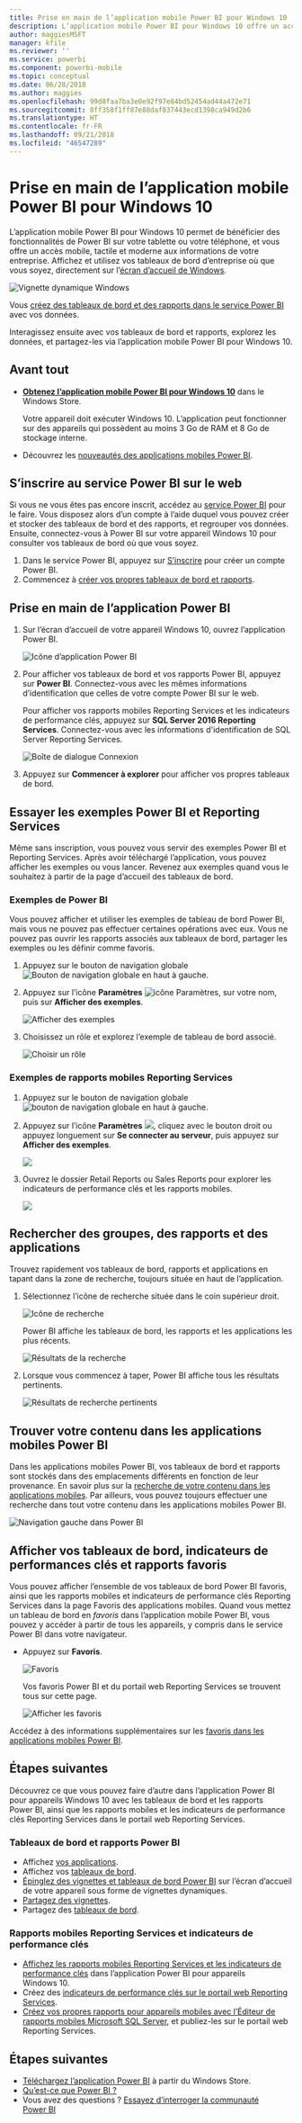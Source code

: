 ```yaml
---
title: Prise en main de l’application mobile Power BI pour Windows 10
description: L’application mobile Power BI pour Windows 10 offre un accès mobile, tactile et moderne aux informations de votre entreprise, aussi bien sur votre tablette que sur votre téléphone.
author: maggiesMSFT
manager: kfile
ms.reviewer: ''
ms.service: powerbi
ms.component: powerbi-mobile
ms.topic: conceptual
ms.date: 06/28/2018
ms.author: maggies
ms.openlocfilehash: 99d8faa7ba3e0e92f97e84bd52454ad44a472e71
ms.sourcegitcommit: 0ff358f1ff87e88daf837443ecd1398ca949d2b6
ms.translationtype: HT
ms.contentlocale: fr-FR
ms.lasthandoff: 09/21/2018
ms.locfileid: "46547289"
---
```

# <a name="get-started-with-the-power-bi-mobile-app-for-windows-10"></a>Prise en main de l’application mobile Power BI pour Windows 10
L’application mobile Power BI pour Windows 10 permet de bénéficier des fonctionnalités de Power BI sur votre tablette ou votre téléphone, et vous offre un accès mobile, tactile et moderne aux informations de votre entreprise. Affichez et utilisez vos tableaux de bord d’entreprise où que vous soyez, directement sur l’[écran d’accueil de Windows](mobile-pin-dashboard-start-screen-windows-10-phone-app.md).

![Vignette dynamique Windows](./media/mobile-windows-10-phone-app-get-started/pbi_win10_livetile.gif)

Vous [créez des tableaux de bord et des rapports dans le service Power BI](../../service-get-started.md) avec vos données. 

Interagissez ensuite avec vos tableaux de bord et rapports, explorez les données, et partagez-les via l’application mobile Power BI pour Windows 10.

## <a name="first-things-first"></a>Avant tout
* [**Obtenez l’application mobile Power BI pour Windows 10**](http://go.microsoft.com/fwlink/?LinkID=526478) dans le Windows Store.
  
  Votre appareil doit exécuter Windows 10. L’application peut fonctionner sur des appareils qui possèdent au moins 3 Go de RAM et 8 Go de stockage interne.
   
* Découvrez les [nouveautés des applications mobiles Power BI](mobile-whats-new-in-the-mobile-apps.md).

## <a name="sign-up-for-the-power-bi-service-on-the-web"></a>S’inscrire au service Power BI sur le web
Si vous ne vous êtes pas encore inscrit, accédez au [service Power BI](http://powerbi.com/) pour le faire. Vous disposez alors d’un compte à l’aide duquel vous pouvez créer et stocker des tableaux de bord et des rapports, et regrouper vos données. Ensuite, connectez-vous à Power BI sur votre appareil Windows 10 pour consulter vos tableaux de bord où que vous soyez.

1. Dans le service Power BI, appuyez sur [S’inscrire](http://go.microsoft.com/fwlink/?LinkID=513879) pour créer un compte Power BI.
2. Commencez à [créer vos propres tableaux de bord et rapports](../../service-get-started.md).

## <a name="get-started-with-the-power-bi-app"></a>Prise en main de l’application Power BI
1. Sur l’écran d’accueil de votre appareil Windows 10, ouvrez l’application Power BI.
   
   ![Icône d’application Power BI](./media/mobile-windows-10-phone-app-get-started/pbi_win10ph_appiconsm.png)
2. Pour afficher vos tableaux de bord et vos rapports Power BI, appuyez sur **Power BI**. Connectez-vous avec les mêmes informations d’identification que celles de votre compte Power BI sur le web. 
   
   Pour afficher vos rapports mobiles Reporting Services et les indicateurs de performance clés, appuyez sur **SQL Server 2016 Reporting Services**. Connectez-vous avec les informations d'identification de SQL Server Reporting Services.
   
   ![Boîte de dialogue Connexion](./media/mobile-windows-10-phone-app-get-started/power-bi-windows-10-connect.png)
3. Appuyez sur **Commencer à explorer**  pour afficher vos propres tableaux de bord.

## <a name="try-the-power-bi-and-reporting-services-samples"></a>Essayer les exemples Power BI et Reporting Services
Même sans inscription, vous pouvez vous servir des exemples Power BI et Reporting Services. Après avoir téléchargé l’application, vous pouvez afficher les exemples ou vous lancer. Revenez aux exemples quand vous le souhaitez à partir de la page d’accueil des tableaux de bord.

### <a name="power-bi-samples"></a>Exemples de Power BI
Vous pouvez afficher et utiliser les exemples de tableau de bord Power BI, mais vous ne pouvez pas effectuer certaines opérations avec eux. Vous ne pouvez pas ouvrir les rapports associés aux tableaux de bord, partager les exemples ou les définir comme favoris.

1. Appuyez sur le bouton de navigation globale ![Bouton de navigation globale](././media/mobile-windows-10-phone-app-get-started/power-bi-windows-10-navigation-icon.png) en haut à gauche.
2. Appuyez sur l’icône **Paramètres**  ![icône Paramètres](./media/mobile-windows-10-phone-app-get-started/power-bi-win10-settings-icon.png), sur votre nom, puis sur **Afficher des exemples**.
   
   ![Afficher des exemples](./media/mobile-windows-10-phone-app-get-started/power-bi-win10-view-samples.png)
3. Choisissez un rôle et explorez l’exemple de tableau de bord associé.  
   
   ![Choisir un rôle](./media/mobile-windows-10-phone-app-get-started/power-bi-win10-samples.png)

### <a name="reporting-services-mobile-report-samples"></a>Exemples de rapports mobiles Reporting Services
1. Appuyez sur le bouton de navigation globale ![bouton de navigation globale](././media/mobile-windows-10-phone-app-get-started/power-bi-windows-10-navigation-icon.png) en haut à gauche.
2. Appuyez sur l’icône **Paramètres** ![](./media/mobile-windows-10-phone-app-get-started/power-bi-win10-settings-icon.png), cliquez avec le bouton droit ou appuyez longuement sur **Se connecter au serveur**, puis appuyez sur **Afficher des exemples**.
   
   ![](media/mobile-windows-10-phone-app-get-started/power-bi-win10-connect-ssrs-samples.png)
3. Ouvrez le dossier Retail Reports ou Sales Reports pour explorer les indicateurs de performance clés et les rapports mobiles.
   
   ![](media/mobile-windows-10-phone-app-get-started/power-bi-win10-ssrs-sample-kpis.png)

## <a name="search-for-dashboards-reports-and-apps"></a>Rechercher des groupes, des rapports et des applications
Trouvez rapidement vos tableaux de bord, rapports et applications en tapant dans la zone de recherche, toujours située en haut de l’application.

1. Sélectionnez l’icône de recherche située dans le coin supérieur droit.
   
   ![Icône de recherche](./media/mobile-windows-10-phone-app-get-started/pbi_win10ph_searchbarbrdr.png)
   
   Power BI affiche les tableaux de bord, les rapports et les applications les plus récents.
   
   ![Résultats de la recherche](./media/mobile-windows-10-phone-app-get-started/pbi_win10_searchrecent.png)
2. Lorsque vous commencez à taper, Power BI affiche tous les résultats pertinents.
   
   ![Résultats de recherche pertinents](./media/mobile-windows-10-phone-app-get-started/pbi_win10_search_m.png)

## <a name="find-your-content-in-the-power-bi-mobile-apps"></a>Trouver votre contenu dans les applications mobiles Power BI
Dans les applications mobiles Power BI, vos tableaux de bord et rapports sont stockés dans des emplacements différents en fonction de leur provenance. En savoir plus sur la [recherche de votre contenu dans les applications mobiles](mobile-apps-quickstart-view-dashboard-report.md). Par ailleurs, vous pouvez toujours effectuer une recherche dans tout votre contenu dans les applications mobiles Power BI. 

![Navigation gauche dans Power BI](./media/mobile-windows-10-phone-app-get-started/power-bi-win10-left-nav.png)

## <a name="view-your-favorite-dashboards-kpis-and-reports"></a>Afficher vos tableaux de bord, indicateurs de performances clés et rapports favoris
Vous pouvez afficher l’ensemble de vos tableaux de bord Power BI favoris, ainsi que les rapports mobiles et indicateurs de performance clés Reporting Services dans la page Favoris des applications mobiles. Quand vous mettez un tableau de bord en *favoris* dans l’application mobile Power BI, vous pouvez y accéder à partir de tous les appareils, y compris dans le service Power BI dans votre navigateur. 

* Appuyez sur **Favoris**.
  
   ![Favoris](./media/mobile-windows-10-phone-app-get-started/power-bi-win10-favorite-menu.png)
  
   Vos favoris Power BI et du portail web Reporting Services se trouvent tous sur cette page.
  
   ![Afficher les favoris](./media/mobile-windows-10-phone-app-get-started/power-bi-win10-favorites.png)

Accédez à des informations supplémentaires sur les [favoris dans les applications mobiles Power BI](mobile-apps-favorites.md).

## <a name="next-steps"></a>Étapes suivantes
Découvrez ce que vous pouvez faire d’autre dans l’application Power BI pour appareils Windows 10 avec les tableaux de bord et les rapports Power BI, ainsi que les rapports mobiles et les indicateurs de performance clés Reporting Services dans le portail web Reporting Services.

### <a name="power-bi-dashboards-and-reports"></a>Tableaux de bord et rapports Power BI
* Affichez [vos applications](../end-user-apps.md).
* Affichez vos [tableaux de bord](mobile-apps-view-dashboard.md).
* [Épinglez des vignettes et tableaux de bord Power BI](mobile-pin-dashboard-start-screen-windows-10-phone-app.md) sur l’écran d’accueil de votre appareil sous forme de vignettes dynamiques.
* [Partagez des vignettes](mobile-windows-10-phone-app-get-started.md).
* Partagez des [tableaux de bord](mobile-share-dashboard-from-the-mobile-apps.md).

### <a name="reporting-services-mobile-reports-and-kpis"></a>Rapports mobiles Reporting Services et indicateurs de performance clés
* [Affichez les rapports mobiles Reporting Services et les indicateurs de performance clés](mobile-app-windows-10-ssrs-kpis-mobile-reports.md) dans l’application Power BI pour appareils Windows 10.
* Créez des [indicateurs de performance clés sur le portail web Reporting Services](https://msdn.microsoft.com/library/mt683632.aspx).
* [Créez vos propres rapports pour appareils mobiles avec l’Éditeur de rapports mobiles Microsoft SQL Server](https://msdn.microsoft.com/library/mt652547.aspx), et publiez-les sur le portail web Reporting Services.

## <a name="next-steps"></a>Étapes suivantes
* [Téléchargez l’application Power BI](http://go.microsoft.com/fwlink/?LinkID=526478) à partir du Windows Store.  
* [Qu’est-ce que Power BI ?](../../power-bi-overview.md)
* Vous avez des questions ? [Essayez d’interroger la communauté Power BI](http://community.powerbi.com/)


